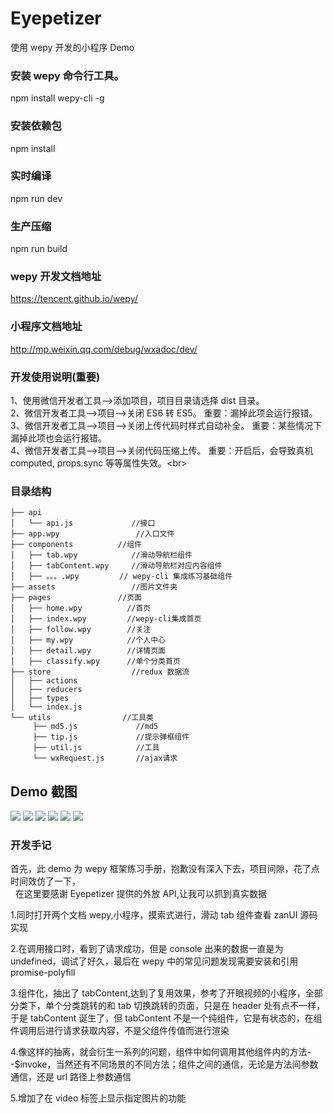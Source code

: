 # Eyepetizer

使用 wepy 开发的小程序 Demo

### 安装 wepy 命令行工具。

npm install wepy-cli -g

### 安装依赖包

npm install

### 实时编译

npm run dev

### 生产压缩

npm run build

### wepy 开发文档地址

https://tencent.github.io/wepy/

### 小程序文档地址

http://mp.weixin.qq.com/debug/wxadoc/dev/

### 开发使用说明(重要)

1、使用微信开发者工具-->添加项目，项目目录请选择 dist 目录。<br>
2、微信开发者工具-->项目-->关闭 ES6 转 ES5。 重要：漏掉此项会运行报错。<br>
3、微信开发者工具-->项目-->关闭上传代码时样式自动补全。 重要：某些情况下漏掉此项也会运行报错。<br>
4、微信开发者工具-->项目-->关闭代码压缩上传。 重要：开启后，会导致真机 computed, props.sync 等等属性失效。\<br>

### 目录结构

```
├── api
│   └── api.js             //接口
├── app.wpy                 //入口文件
├── components          //组件
│   ├── tab.wpy            //滑动导航栏组件
│   ├── tabContent.wpy     //滑动导航栏对应内容组件
│   ├── 。。。.wpy         // wepy-cli 集成练习基础组件
├── assets                 //图片文件夹
├── pages               //页面
│   ├── home.wpy          //首页
│   ├── index.wpy         //wepy-cli集成首页
│   ├── follow.wpy        //关注
│   ├── my.wpy            //个人中心
│   ├── detail.wpy        //详情页面
│   ├── classify.wpy      //单个分类首页
├── store                  //redux 数据流
│   ├── actions
│   ├── reducers
│   ├── types
│   └── index.js
└── utils                //工具类
     ├── md5.js             //md5
     ├── tip.js             //提示弹框组件
     ├── util.js            //工具
     └── wxRequest.js       //ajax请求
```

## Demo 截图

![](https://github.com/yangdongMC/Eyepetizer/blob/master/src/assets/wechat12.png)
![](https://github.com/yangdongMC/Eyepetizer/blob/master/src/assets/wechat14.png)
![](https://github.com/yangdongMC/Eyepetizer/blob/master/src/assets/wechat13.png)
![](https://github.com/yangdongMC/Eyepetizer/blob/master/src/assets/wechat11.png)
![](https://github.com/yangdongMC/Eyepetizer/blob/master/src/assets/wechat15.png)
![](https://github.com/yangdongMC/Eyepetizer/blob/master/src/assets/charts.png)

### 开发手记

首先，此 demo 为 wepy 框架练习手册，抱歉没有深入下去，项目间隙，花了点时间效仿了一下，<br>
  在这里要感谢 Eyepetizer 提供的外放 API,让我可以抓到真实数据<br>

1.同时打开两个文档 wepy,小程序，摸索式进行，滑动 tab 组件查看 zanUI 源码实现<br>

2.在调用接口时，看到了请求成功，但是 console 出来的数据一直是为 undefined，调试了好久，最后在 wepy 中的常见问题发现需要安装和引用 promise-polyfill<br>

3.组件化，抽出了 tabContent,达到了复用效果，参考了开眼视频的小程序，全部分类下，单个分类跳转的和 tab 切换跳转的页面，只是在 header 处有点不一样，于是 tabContent 诞生了，但 tabContent 不是一个纯组件，它是有状态的，在组件调用后进行请求获取内容，不是父组件传值而进行渲染<br>

4.像这样的抽离，就会衍生一系列的问题，组件中如何调用其他组件内的方法--$invoke，当然还有不同场景的不同方法；组件之间的通信，无论是方法间参数通信，还是 url 路径上参数通信<br>

5.增加了在 video 标签上显示指定图片的功能<br>
